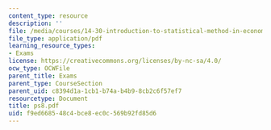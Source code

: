 ```yaml
---
content_type: resource
description: ''
file: /media/courses/14-30-introduction-to-statistical-method-in-economics-spring-2006/f9ed668548c4bce8ec0c569b92fd85d6_ps8.pdf
file_type: application/pdf
learning_resource_types:
- Exams
license: https://creativecommons.org/licenses/by-nc-sa/4.0/
ocw_type: OCWFile
parent_title: Exams
parent_type: CourseSection
parent_uid: c8394d1a-1cb1-b74a-b4b9-8cb2c6f57ef7
resourcetype: Document
title: ps8.pdf
uid: f9ed6685-48c4-bce8-ec0c-569b92fd85d6
---
```


